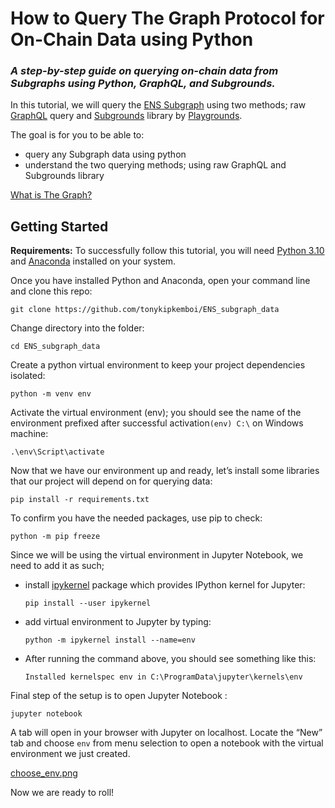 # **How to Query The Graph Protocol for On-Chain Data using Python**

### *A step-by-step guide on querying on-chain data from Subgraphs using Python, GraphQL, and Subgrounds.*

In this tutorial, we will query the [ENS Subgraph](https://thegraph.com/hosted-service/subgraph/ensdomains/ens) using two methods; raw [GraphQL](https://thegraph.com/docs/en/querying/graphql-api/) query and [Subgrounds](https://playgrounds-analytics.gitbook.io/playgrounds-docs/subgrounds/the-basics) library by [Playgrounds](https://www.playgrounds.network/).

The goal is for you to be able to:

- query any Subgraph data using python
- understand the two querying methods; using raw GraphQL and Subgrounds library

[What is The Graph?](./images/what_is_The_Graph.png)
## Getting Started

**Requirements:** To successfully follow this tutorial, you will need [Python 3.10](https://www.python.org/downloads/)  and [Anaconda](https://www.anaconda.com/) installed on your system.

Once you have installed Python and Anaconda, open your command line and clone this repo:

`git clone https://github.com/tonykipkemboi/ENS_subgraph_data`

Change directory into the folder:

`cd ENS_subgraph_data`

Create a python virtual environment to keep your project dependencies isolated:

`python -m venv env`

Activate the virtual environment (env); you should see the name of the environment prefixed after successful activation`(env) C:\` on Windows machine:

`.\env\Script\activate`

Now that we have our environment up and ready, let’s install some libraries that our project will depend on for querying data: 

`pip install -r requirements.txt `

To confirm you have the needed packages, use pip to check:

`python -m pip freeze`

Since we will be using the virtual environment in Jupyter Notebook, we need to add it as such;

- install [ipykernel](https://github.com/ipython/ipykernel) package which provides IPython kernel for Jupyter:

    `pip install --user ipykernel`

- add virtual environment to Jupyter by typing:

    `python -m ipykernel install --name=env`

- After running the command above, you should see something like this:

    `Installed kernelspec env in C:\ProgramData\jupyter\kernels\env`

Final step of the setup is to open Jupyter Notebook :

`jupyter notebook`

A tab will open in your browser with Jupyter on localhost. 
Locate the “New” tab and choose `env` from menu selection to open a notebook with the virtual environment we just created. 

[choose_env.png]('./images/choose_env.png')

Now we are ready to roll!